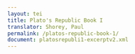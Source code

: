 ```yaml
---
layout: tei
title: Plato's Republic Book I
translator: Shorey, Paul
permalink: /platos-republic-book-1/
document: platosrepubli1-excerptv2.xml
---
```

